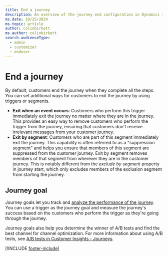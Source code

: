 ```yaml
---
title: End a journey
description: An overview of the journey end configuration in Dynamics 365 Customer Insights - Journeys.
ms.date: 10/25/2024
ms.topic: article
author: colinbirkett
ms.author: colinbirkett
search.audienceType: 
  - admin
  - customizer
  - enduser
---
```


# End a journey

By default, customers end the journey when they complete all the steps. You can set additional ways for customers to exit the journey by using triggers or segments.

- **Exit when an event occurs**: Customers who perform this trigger immediately exit the journey no matter where they are in the journey. This provides an easy way to remove customers who perform the trigger from the journey, ensuring that customers don't receive irrelevant messages from your customer journey.
- **Exit by segment**: Customers who are part of this segment immediately exit the journey. This capability is often referred to as a "suppression segment" and helps you ensure that members of this segment are suppressed from the customer journey. Exit by segment removes members of that segment from wherever they are in the customer journey. This is notably different from the *exclude by segment* property in journey start, which only excludes members of the exclusion segment from starting the journey.

## Journey goal

Journey goals let you track and [analyze the performance of the journey](real-time-marketing-analytics.md). You can use a trigger as the journey goal and measure the journey's success based on the customers who perform the trigger as they're going through the journey.

Journey goals also help you determine the winner of A/B tests and find the best channel for channel optimization. For more information about using A/B tests, see [A/B tests in Customer Insights - Journeys](real-time-marketing-ab-tests-in-marketing-journeys.md).

[!INCLUDE [footer-include](./includes/footer-banner.md)]
